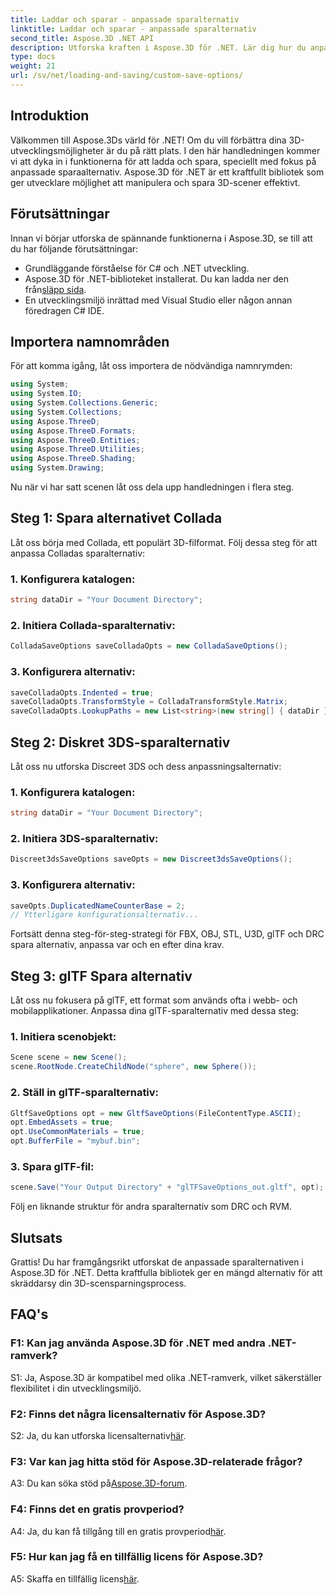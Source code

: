 ```yaml
---
title: Laddar och sparar - anpassade sparalternativ
linktitle: Laddar och sparar - anpassade sparalternativ
second_title: Aspose.3D .NET API
description: Utforska kraften i Aspose.3D för .NET. Lär dig hur du anpassar ditt 3D-scensparande med steg-för-steg-guider för formaten Collada, 3DS, FBX, OBJ, STL, U3D, glTF, DRC och RVM.
type: docs
weight: 21
url: /sv/net/loading-and-saving/custom-save-options/
---
```

## Introduktion

Välkommen till Aspose.3Ds värld för .NET! Om du vill förbättra dina 3D-utvecklingsmöjligheter är du på rätt plats. I den här handledningen kommer vi att dyka in i funktionerna för att ladda och spara, speciellt med fokus på anpassade sparaalternativ. Aspose.3D för .NET är ett kraftfullt bibliotek som ger utvecklare möjlighet att manipulera och spara 3D-scener effektivt.

## Förutsättningar

Innan vi börjar utforska de spännande funktionerna i Aspose.3D, se till att du har följande förutsättningar:

- Grundläggande förståelse för C# och .NET utveckling.
-  Aspose.3D för .NET-biblioteket installerat. Du kan ladda ner den från[släpp sida](https://releases.aspose.com/3d/net/).
- En utvecklingsmiljö inrättad med Visual Studio eller någon annan föredragen C# IDE.

## Importera namnområden

För att komma igång, låt oss importera de nödvändiga namnrymden:

```csharp
using System;
using System.IO;
using System.Collections.Generic;
using System.Collections;
using Aspose.ThreeD;
using Aspose.ThreeD.Formats;
using Aspose.ThreeD.Entities;
using Aspose.ThreeD.Utilities;
using Aspose.ThreeD.Shading;
using System.Drawing;
```

Nu när vi har satt scenen låt oss dela upp handledningen i flera steg.

## Steg 1: Spara alternativet Collada

Låt oss börja med Collada, ett populärt 3D-filformat. Följ dessa steg för att anpassa Colladas sparalternativ:

### 1. Konfigurera katalogen:
   ```csharp
   string dataDir = "Your Document Directory";
   ```

### 2. Initiera Collada-sparalternativ:
   ```csharp
   ColladaSaveOptions saveColladaOpts = new ColladaSaveOptions();
   ```

### 3. Konfigurera alternativ:
   ```csharp
   saveColladaOpts.Indented = true;
   saveColladaOpts.TransformStyle = ColladaTransformStyle.Matrix;
   saveColladaOpts.LookupPaths = new List<string>(new string[] { dataDir });
   ```

## Steg 2: Diskret 3DS-sparalternativ

Låt oss nu utforska Discreet 3DS och dess anpassningsalternativ:

### 1. Konfigurera katalogen:
   ```csharp
   string dataDir = "Your Document Directory";
   ```

### 2. Initiera 3DS-sparalternativ:
   ```csharp
   Discreet3dsSaveOptions saveOpts = new Discreet3dsSaveOptions();
   ```

### 3. Konfigurera alternativ:
   ```csharp
   saveOpts.DuplicatedNameCounterBase = 2;
   // Ytterligare konfigurationsalternativ...
   ```

Fortsätt denna steg-för-steg-strategi för FBX, OBJ, STL, U3D, glTF och DRC spara alternativ, anpassa var och en efter dina krav.

## Steg 3: glTF Spara alternativ

Låt oss nu fokusera på glTF, ett format som används ofta i webb- och mobilapplikationer. Anpassa dina glTF-sparalternativ med dessa steg:

### 1. Initiera scenobjekt:
   ```csharp
   Scene scene = new Scene();
   scene.RootNode.CreateChildNode("sphere", new Sphere());
   ```

### 2. Ställ in glTF-sparalternativ:
   ```csharp
   GltfSaveOptions opt = new GltfSaveOptions(FileContentType.ASCII);
   opt.EmbedAssets = true;
   opt.UseCommonMaterials = true;
   opt.BufferFile = "mybuf.bin";
   ```

### 3. Spara glTF-fil:
   ```csharp
   scene.Save("Your Output Directory" + "glTFSaveOptions_out.gltf", opt);
   ```

Följ en liknande struktur för andra sparalternativ som DRC och RVM.

## Slutsats

Grattis! Du har framgångsrikt utforskat de anpassade sparalternativen i Aspose.3D för .NET. Detta kraftfulla bibliotek ger en mängd alternativ för att skräddarsy din 3D-scensparningsprocess.

## FAQ's

### F1: Kan jag använda Aspose.3D för .NET med andra .NET-ramverk?

S1: Ja, Aspose.3D är kompatibel med olika .NET-ramverk, vilket säkerställer flexibilitet i din utvecklingsmiljö.

### F2: Finns det några licensalternativ för Aspose.3D?

 S2: Ja, du kan utforska licensalternativ[här](https://purchase.aspose.com/buy).

### F3: Var kan jag hitta stöd för Aspose.3D-relaterade frågor?

 A3: Du kan söka stöd på[Aspose.3D-forum](https://forum.aspose.com/c/3d/18).

### F4: Finns det en gratis provperiod?

 A4: Ja, du kan få tillgång till en gratis provperiod[här](https://releases.aspose.com/).

### F5: Hur kan jag få en tillfällig licens för Aspose.3D?

 A5: Skaffa en tillfällig licens[här](https://purchase.aspose.com/temporary-license/).